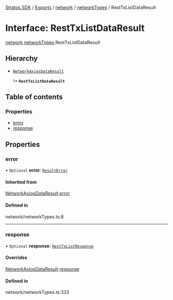 [Stratos SDK](../README.md) / [Exports](../modules.md) / [network](../modules/network.md) / [networkTypes](../modules/network.networkTypes.md) / RestTxListDataResult

# Interface: RestTxListDataResult

[network](../modules/network.md).[networkTypes](../modules/network.networkTypes.md).RestTxListDataResult

## Hierarchy

- [`NetworkAxiosDataResult`](network.networkTypes.NetworkAxiosDataResult.md)

  ↳ **`RestTxListDataResult`**

## Table of contents

### Properties

- [error](network.networkTypes.RestTxListDataResult.md#error)
- [response](network.networkTypes.RestTxListDataResult.md#response)

## Properties

### error

• `Optional` **error**: [`ResultError`](network.networkTypes.ResultError.md)

#### Inherited from

[NetworkAxiosDataResult](network.networkTypes.NetworkAxiosDataResult.md).[error](network.networkTypes.NetworkAxiosDataResult.md#error)

#### Defined in

network/networkTypes.ts:8

___

### response

• `Optional` **response**: [`RestTxListResponse`](network.networkTypes.RestTxListResponse.md)

#### Overrides

[NetworkAxiosDataResult](network.networkTypes.NetworkAxiosDataResult.md).[response](network.networkTypes.NetworkAxiosDataResult.md#response)

#### Defined in

network/networkTypes.ts:333
